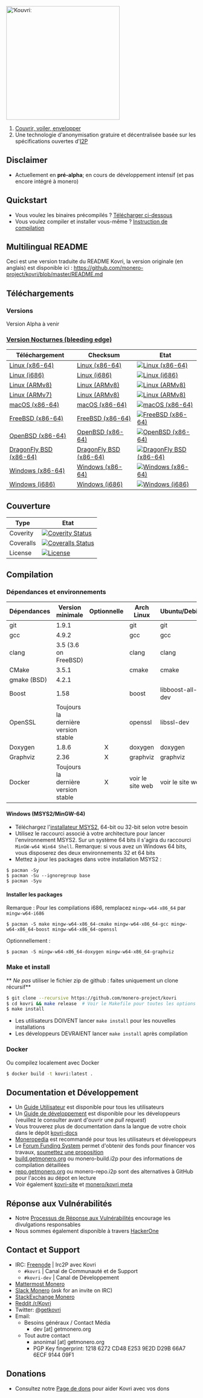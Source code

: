 [<img width="300" src="https://static.getmonero.org/images/kovri/logo.png" alt="ˈKoʊvriː" />](https://github.com/monero-project/kovri)

1. [Couvrir, voiler, envelopper](https://fr.wikipedia.org/wiki/Esperanto)
2. Une technologie d'anonymisation gratuire et décentralisée basée sur les spécifications ouvertes d'[I2P](https://getmonero.org/resources/moneropedia/i2p.html)

## Disclaimer
- Actuellement en **pré-alpha**; en cours de développement intensif (et pas encore intégré à monero)

## Quickstart

- Vous voulez les binaires précompilés ? [Télécharger ci-dessous](#telechargements)
- Vous voulez compiler et installer vous-même ? [Instruction de compilation](#compilation)

## Multilingual README
Ceci est une version traduite du README Kovri, la version originale (en anglais) est disponible ici : https://github.com/monero-project/kovri/blob/master/README.md

## Téléchargements

### Versions

Version Alpha à venir

### [Version Nocturnes (bleeding edge)](https://build.getmonero.org/waterfall)

| Téléchargement | Checksum | Etat |
| -------- | -------- | ------ |
| [Linux (x86-64)](https://build.getmonero.org/downloads/kovri-latest-linux-amd64.tar.bz2) | [Linux (x86-64)](https://build.getmonero.org/downloads/kovri-latest-linux-amd64.tar.bz2.sha256sum.txt) | [![Linux (x86-64)](https://build.getmonero.org/png?builder=kovri-static-ubuntu-amd64)](https://build.getmonero.org/builders/kovri-static-ubuntu-amd64) |
| [Linux (i686)](https://build.getmonero.org/downloads/kovri-latest-linux-i686.tar.bz2) | [Linux (i686)](https://build.getmonero.org/downloads/kovri-latest-linux-i686.tar.bz2.sha256sum.txt) | [![Linux (i686)](https://build.getmonero.org/png?builder=kovri-static-ubuntu-i686)](https://build.getmonero.org/builders/kovri-static-ubuntu-i686) |
| [Linux (ARMv8)](https://build.getmonero.org/downloads/kovri-latest-linux-armv8.tar.bz2) | [Linux (ARMv8)](https://build.getmonero.org/downloads/kovri-latest-linux-armv8.tar.bz2.sha256sum.txt) | [![Linux (ARMv8)](https://build.getmonero.org/png?builder=kovri-static-debian-arm8)](https://build.getmonero.org/builders/kovri-static-debian-arm8) |
| [Linux (ARMv7)](https://build.getmonero.org/downloads/kovri-latest-linux-armv7.tar.bz2) | [Linux (ARMv8)](https://build.getmonero.org/downloads/kovri-latest-linux-armv7.tar.bz2.sha256sum.txt) | [![Linux (ARMv8)](https://build.getmonero.org/png?builder=kovri-static-ubuntu-arm7)](https://build.getmonero.org/builders/kovri-static-ubuntu-) |
| [macOS (x86-64)](https://build.getmonero.org/downloads/kovri-latest-osx-10.13.tar.bz2) | [macOS (x86-64)](https://build.getmonero.org/downloads/kovri-latest-osx-10.13.tar.bz2.sha256sum.txt) | [![macOS (x86-64)](https://build.getmonero.org/png?builder=kovri-static-osx)](https://build.getmonero.org/builders/kovri-static-osx) |
| [FreeBSD (x86-64)](https://build.getmonero.org/downloads/kovri-latest-freebsd-amd64.tar.bz2) | [FreeBSD (x86-64)](https://build.getmonero.org/downloads/kovri-latest-freebsd-amd64.tar.bz2.sha256sum.txt) | [![FreeBSD (x86-64)](https://build.getmonero.org/png?builder=kovri-static-freebsd64)](https://build.getmonero.org/builders/kovri-static-freebsd64) |
| [OpenBSD (x86-64)](https://build.getmonero.org/downloads/kovri-latest-openbsd-amd64.tar.bz2) | [OpenBSD (x86-64)](https://build.getmonero.org/downloads/kovri-latest-openbsd-amd64.tar.bz2.sha256sum.txt) | [![OpenBSD (x86-64)](https://build.getmonero.org/png?builder=kovri-static-openbsd-amd64)](https://build.getmonero.org/builders/kovri-static-openbsd-amd64) |
| [DragonFly BSD (x86-64)](https://build.getmonero.org/downloads/kovri-latest-dragonflybsd-4.6.tar.bz2) | [DragonFly BSD (x86-64)](https://build.getmonero.org/downloads/kovri-latest-dragonflybsd-4.6.tar.bz2.sha256sum.txt) | [![DragonFly BSD (x86-64)](https://build.getmonero.org/png?builder=kovri-static-dragonflybsd-amd64)](https://build.getmonero.org/builders/kovri-static-dragonflybsd-amd64) |
| [Windows (x86-64)](https://build.getmonero.org/downloads/kovri-latest-win64.exe) | [Windows (x86-64)](https://build.getmonero.org/downloads/kovri-latest-win64.exe.sha256sum.txt) | [![Windows (x86-64)](https://build.getmonero.org/png?builder=kovri-static-win64)](https://build.getmonero.org/builders/kovri-static-win64) |
| [Windows (i686)](https://build.getmonero.org/downloads/kovri-latest-win32.exe) | [Windows (i686)](https://build.getmonero.org/downloads/kovri-latest-win32.exe.sha256sum.txt) | [![Windows (i686)](https://build.getmonero.org/png?builder=kovri-static-win32)](https://build.getmonero.org/builders/kovri-static-win32) |

## Couverture

| Type      | Etat |
|-----------|--------|
| Coverity  | [![Coverity Status](https://scan.coverity.com/projects/7621/badge.svg)](https://scan.coverity.com/projects/7621/)
| Coveralls | [![Coveralls Status](https://coveralls.io/repos/github/monero-project/kovri/badge.svg?branch=master)](https://coveralls.io/github/monero-project/kovri?branch=master)
| License   | [![License](https://img.shields.io/badge/license-BSD3-blue.svg)](https://opensource.org/licenses/BSD-3-Clause)

## Compilation

### Dépendances et environnements

| Dépendances         | Version minimale                    | Optionnelle | Arch Linux       | Ubuntu/Debian    | macOS (Homebrew) | FreeBSD          | OpenBSD          |
| ------------------- | ----------------------------------- |:-----------:| ---------------- | ---------------- | ---------------- | ---------------- | ---------------- |
| git                 | 1.9.1                               |             | git              | git              | git              | git              | git              |
| gcc                 | 4.9.2                               |             | gcc              | gcc              |                  |                  |                  |
| clang               | 3.5 (3.6 on FreeBSD)                |             | clang            | clang            | clang (Apple)    | clang36          | llvm             |
| CMake               | 3.5.1                               |             | cmake            | cmake            | cmake            | cmake            | cmake            |
| gmake (BSD)         | 4.2.1                               |             |                  |                  |                  | gmake            | gmake            |
| Boost               | 1.58                                |             | boost            | libboost-all-dev | boost            | boost-libs       | boost            |
| OpenSSL             | Toujours la dernière version stable |             | openssl          | libssl-dev       | openssl          | openssl          | openssl          |
| Doxygen             | 1.8.6                               |      X      | doxygen          | doxygen          | doxygen          | doxygen          | doxygen          |
| Graphviz            | 2.36                                |      X      | graphviz         | graphviz         | graphviz         | graphviz         | graphviz         |
| Docker              | Toujours la dernière version stable |      X      | voir le site web | voir le site web | voir le site web | voir le site web | voir le site web |

#### Windows (MSYS2/MinGW-64)
* Téléchargez l'[installateur MSYS2](http://msys2.github.io/), 64-bit ou 32-bit selon votre besoin
* Utilisez le raccourci associé à votre architecture pour lancer l'environnement MSYS2. Sur un système 64 bits il s'agira du raccourci `MinGW-w64 Win64 Shell`. Remarque: si vous avez un Windows 64 bits, vous disposerez des deux environnements 32 et 64 bits
* Mettez à jour les packages dans votre installation MSYS2 :

```shell
$ pacman -Sy
$ pacman -Su --ignoregroup base
$ pacman -Syu
```

#### Installer les packages

Remarque : Pour les compilations i686, remplacez `mingw-w64-x86_64` par `mingw-w64-i686`

`$ pacman -S make mingw-w64-x86_64-cmake mingw-w64-x86_64-gcc mingw-w64-x86_64-boost mingw-w64-x86_64-openssl`

Optionnellement :

`$ pacman -S mingw-w64-x86_64-doxygen mingw-w64-x86_64-graphviz`

### Make et install

** *Ne pas* utiliser le fichier zip de github : faites uniquement un clone récursif**

```bash
$ git clone --recursive https://github.com/monero-project/kovri
$ cd kovri && make release  # Voir le Makefile pour toutes les options de compilation
$ make install
```

- Les utilisateurs DOIVENT lancer `make install` pour les nouvelles installations
- Les développeurs DEVRAIENT lancer `make install` après compilation

### Docker

Ou compilez localement avec Docker

```bash
$ docker build -t kovri:latest .
```

## Documentation et Développement
- Un [Guide Utilisateur](https://github.com/monero-project/kovri-docs/blob/master/i18n/fr/user_guide.md) est disponible pour tous les utilisateurs
- Un [Guide de développement](https://github.com/monero-project/kovri-docs/blob/master/i18n/fr/developer_guide.md) est disponible pour les développeurs (veuillez le consulter avant d'ouvrir une *pull request*)
- Vous trouverez plus de documentation dans la langue de votre choix dans le dépôt [kovri-docs](https://github.com/monero-project/kovri-docs/)
- [Moneropedia](https://getmonero.org/knowledge-base/moneropedia/kovri) est recommandé pour tous les utilisateurs et développeurs
- Le [Forum Funding System](https://forum.getmonero.org/8/funding-required) permet d'obtenir des fonds pour financer vos travaux, [soumettez une proposition](https://forum.getmonero.org/7/open-tasks/2379/forum-funding-system-ffs-sticky)
- [build.getmonero.org](https://build.getmonero.org/) ou monero-build.i2p pour des informations de compilation détaillées
- [repo.getmonero.org](https://repo.getmonero.org/monero-project/kovri) ou monero-repo.i2p sont des alternatives à GitHub pour l'accès au dépot en lecture
- Voir également [kovri-site](https://github.com/monero-project/kovri-site) et [monero/kovri meta](https://github.com/monero-project/meta)

## Réponse aux Vulnérabilités
- Notre [Processus de Réponse aux Vulnérabilités](https://github.com/monero-project/meta/blob/master/VULNERABILITY_RESPONSE_PROCESS.md) encourage les divulgations responsables
- Nous sommes également disponible à travers [HackerOne](https://hackerone.com/monero)

## Contact et Support
- IRC: [Freenode](https://webchat.freenode.net/) | Irc2P avec Kovri
  - `#kovri` | Canal de Communauté et de Support
  - `#kovri-dev` | Canal de Développement
- [Mattermost Monero](https://mattermost.getmonero.org/)
- [Slack Monero](https://monero.slack.com/) (ask for an invite on IRC)
- [StackExchange Monero](https://monero.stackexchange.com/)
- [Reddit /r/Kovri](https://www.reddit.com/r/Kovri/)
- Twitter: [@getkovri](https://twitter.com/getkovri)
- Email:
  - Besoins généraux / Contact Média
    - dev [at] getmonero.org
  - Tout autre contact
    - anonimal [at] getmonero.org
    - PGP Key fingerprint: 1218 6272 CD48 E253 9E2D  D29B 66A7 6ECF 9144 09F1

## Donations
- Consultez notre [Page de dons](https://getmonero.org/getting-started/donate/) pour aider Kovri avec vos dons
